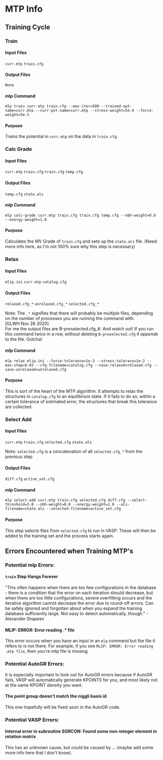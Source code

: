 # MTP Info

## Training Cycle

### Train

#### Input Files

`curr.mtp`
`train.cfg`

#### Output Files

`None`

#### mlp Command

`mlp train curr.mtp train.cfg --max-iter=500 --trained-opt-name=curr.mtp --curr-pot-name=curr.mtp --stress-weight=5e-4 --force-weight=5e-3`

#### Purpose

Trains the potential in `curr.mtp` on the data in `train.cfg`.

### Calc Grade

#### Input Files

`curr.mtp`
`train.cfg`
`train.cfg`
`temp.cfg`

#### Output Files

`temp.cfg`
`state.als`

#### mlp Command

`mlp calc-grade curr.mtp train.cfg train.cfg temp.cfg --nbh-weight=0.0 --energy-weight=1.0`

#### Purpose

Calculates the MV Grade of `train.cfg` and sets up the `state.als` file. (Need more info here, as I'm not 100% sure why this step is necessary)

### Relax

#### Input Files

`mlip.ini`
`curr.mtp`
`catalog.cfg`

#### Output Files

`relaxed.cfg_*`
`unrelaxed.cfg_*`
`selected.cfg_*`

Note: The `_*` signifies that there will probably be multiple files, depending on the number of processes you are running the command with.  
[GLWH Nov 26 2020]  
For me the output files are B-*pre*selected.cfg_#. And watch out! If you run this command twice in a row, without deleting `B-preselected.cfg` it *appends* to the file. Gotcha!


#### mlp Command

`mlp relax mlip.ini --force-tolerance=1e-3 --stress-tolerace=1e-2 --max-step=0.03 --cfg-filename=catalog.cfg --save-relaxed=relaxed.cfg --save-unrelaxed=unrelaxed.cfg`

#### Purpose

This is sort of the heart of the MTP algorithm. It attempts to relax the structures in `catalog.cfg` to an equilibrium state.
If it fails to do so,  within a certain tolerance of estimated error, the structures that break this tolerance are collected.

### Select Add


#### Input Files

`curr.mtp`
`train.cfg`
`selected.cfg`
 `state.als`

Note: `selected.cfg` is a concatenation of all `selected.cfg_*` from the previous step

#### Output Files

`diff.cfg`
`active_set.cfg`

#### mlp Command

`mlp select-add curr.mtp train.cfg selected.cfg diff.cfg --select-threshold=3.0 --nbh-weight=0.0 --energy-weight=1.0 --als-filename=state.als --selected-filename=active_set.cfg`

#### Purpose

This step selects files from `selected.cfg` to run in VASP. These will then be added to the training set and the process starts again.

## Errors Encountered when Training MTP's

### Potential mlp Errors:

#### `train` Step Hangs Forever

"This often happens when there are too few configurations in the database - there is a condition that the error on each iteration should decrease, but when there are too little configurations, severe overfitting occurs and the iterative algorithm cannot decrease the error due to round-off errors. Can be safely ignored and forgotten about when you expand the training database sufficiently large. Not easy to detect automatically, though." - Alexander Shapeev

#### MLIP: ERROR: Error reading .* file

This error occurs when you have an input in an `mlp` command but the file it refers to is not there. For example, if you see `MLIP: ERROR: Error reading .mtp file`, then you're mtp file is missing.

### Potential AutoGR Errors:

It is especially important to look out for AutoGR errors because if AutoGR fails, VASP will automatically generate KPOINTS for you, and most likely not at the same KPOINT density you want.

#### The point group doesn't match the niggli basis id

This one hopefully will be fixed soon in the AutoGR code.

### Potential VASP Errors:

#### Internal error in subroutine SGRCON: Found some non-integer element in rotation matrix

This has an unknown cause, but could be caused by ... (maybe add some more info here that I don't know).
